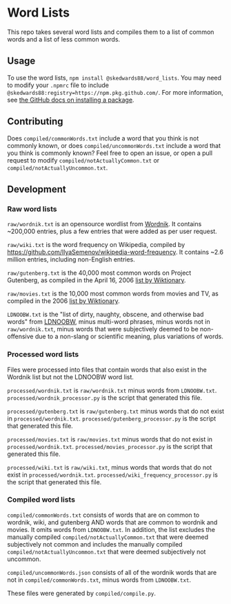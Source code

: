 # Word Lists

This repo takes several word lists and compiles them to a list of common words and a list of less common words.

## Usage

To use the word lists, `npm install @skedwards88/word_lists`. You may need to modify your `.npmrc` file to include `@skedwards88:registry=https://npm.pkg.github.com/`. For more information, see [the GitHub docs on installing a package](https://docs.github.com/en/packages/working-with-a-github-packages-registry/working-with-the-npm-registry#installing-a-package).

## Contributing

Does `compiled/commonWords.txt` include a word that you think is not commonly known, or does `compiled/uncommonWords.txt` include a word that you think is commonly known? Feel free to open an issue, or open a pull request to modify `compiled/notActuallyCommon.txt` or `compiled/notActuallyUncommon.txt`.

## Development

### Raw word lists

`raw/wordnik.txt` is an opensource wordlist from [Wordnik](https://github.com/wordnik/wordlist). It contains ~200,000 entries, plus a few entries that were added as per user request.

`raw/wiki.txt` is the word frequency on Wikipedia, compiled by https://github.com/IlyaSemenov/wikipedia-word-frequency. It contains ~2.6 million entries, including non-English entries.

`raw/gutenberg.txt` is the 40,000 most common words on Project Gutenberg, as compiled in the April 16, 2006 [list by Wiktionary](https://en.wiktionary.org/wiki/Wiktionary:Frequency_lists#English).

`raw/movies.txt` is the 10,000 most common words from movies and TV, as compiled in the 2006 [list by Wiktionary](https://en.wiktionary.org/wiki/Wiktionary:Frequency_lists#English).

`LDNOOBW.txt` is the "list of dirty, naughty, obscene, and otherwise bad words" from [LDNOOBW](https://github.com/LDNOOBW/List-of-Dirty-Naughty-Obscene-and-Otherwise-Bad-Words), minus multi-word phrases, minus words not in `raw/wordnik.txt`, minus words that were subjectively deemed to be non-offensive due to a non-slang or scientific meaning, plus variations of words.

### Processed word lists

Files were processed into files that contain words that also exist in the Wordnik list but not the LDNOOBW word list.

`processed/wordnik.txt` is `raw/wordnik.txt` minus words from `LDNOOBW.txt`. `processed/wordnik_processor.py` is the script that generated this file.

`processed/gutenberg.txt` is `raw/gutenberg.txt` minus words that do not exist in `processed/wordnik.txt`. `processed/gutenberg_processor.py` is the script that generated this file.

`processed/movies.txt` is `raw/movies.txt` minus words that do not exist in `processed/wordnik.txt`. `processed/movies_processor.py` is the script that generated this file.

`processed/wiki.txt` is `raw/wiki.txt`, minus words that words that do not exist in `processed/wordnik.txt`. `processed/wiki_frequency_processor.py` is the script that generated this file.

### Compiled word lists

`compiled/commonWords.txt` consists of words that are on common to wordnik, wiki, and gutenberg AND words that are common to wordnik and movies. It omits words from `LDNOOBW.txt`. In addition, the list excludes the manually compiled `compiled/notActuallyCommon.txt` that were deemed subjectively not common and includes the manually compiled `compiled/notActuallyUncommon.txt` that were deemed subjectively not uncommon.

`compiled/uncommonWords.json` consists of all of the wordnik words that are not in `compiled/commonWords.txt`, minus words from `LDNOOBW.txt`.

These files were generated by `compiled/compile.py`.
